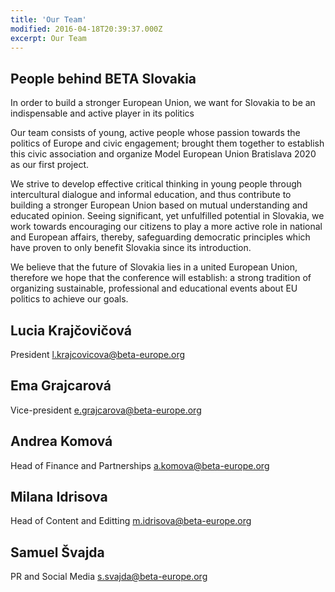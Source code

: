 ```yaml
---
title: 'Our Team'
modified: 2016-04-18T20:39:37.000Z
excerpt: Our Team
---
```


## People behind BETA Slovakia

In order to build a stronger European Union, we want for Slovakia to be an indispensable and active player in its politics
 
Our team consists of young, active people whose passion towards the politics of Europe and civic engagement; brought them together to establish this civic association and organize Model European Union Bratislava 2020 as our first project.

We strive to develop effective critical thinking in young people through intercultural dialogue and informal education, and thus contribute to building a stronger European Union based on mutual understanding and educated opinion. Seeing significant, yet unfulfilled potential in Slovakia, we work towards encouraging our citizens to play a more active role in national and European affairs, thereby, safeguarding democratic principles which have proven to only benefit Slovakia since its introduction.

We believe that the future of Slovakia lies in a united European Union, therefore we hope that the conference will establish: a strong tradition of organizing sustainable, professional and educational events about EU politics to achieve our goals.

## Lucia Krajčovičová
President 
l.krajcovicova@beta-europe.org
 
## Ema Grajcarová
Vice-president
e.grajcarova@beta-europe.org
 
## Andrea Komová
Head of Finance and Partnerships
a.komova@beta-europe.org
 
## Milana Idrisova
Head of Content and Editting
m.idrisova@beta-europe.org
 
## Samuel Švajda
PR and Social Media
s.svajda@beta-europe.org







